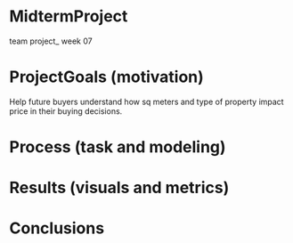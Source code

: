 # MidtermProject
team project_ week 07

# ProjectGoals (motivation)
Help future buyers understand how sq meters and type of property impact price in their buying decisions.

# Process (task and modeling)


# Results (visuals and metrics)


# Conclusions 
